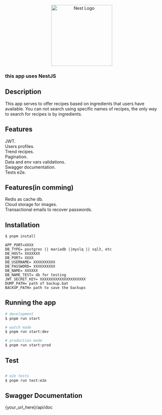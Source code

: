 <p align="center">
  <a target="blank"><img src="https://nestjs.com/img/logo-small.svg" width="200" alt="Nest Logo"" /></a>
  <h3> this app uses NestJS </h3>
</p>

## Description

This app serves to offer recipes based on ingredients that users have available. You can not search using specific names of recipes, the only way to search for recipes is by ingredients.

## Features

JWT.  
Users profiles.  
Trend recipes.  
Pagination.  
Data and env vars validations.  
Swagger documentation.  
Tests e2e.  

## Features(in comming)

Redis as cache db.  
Cloud storage for images.  
Transactional emails to recover passwords.  

## Installation

```bash
$ pnpm install
```
```.env
APP_PORT=XXXX
DB_TYPE= postgres || mariadb ||myslq || sql3, etc
DB_HOST= XXXXXXX
DB_PORT= XXXX
DB_USERNAME= XXXXXXXXXX
DB_PASSWORD= XXXXXXXXXX
DB_NAME= XXXXXX
DB_NAME_TEST= db for testing
JWT_SECRET_KEY= XXXXXXXXXXXXXXXXXXXXX
DUMP_PATH= path of backup.bat
BACKUP_PATH= path to save the backups
```

## Running the app

```bash
# development
$ pnpm run start

# watch mode
$ pnpm run start:dev

# production mode
$ pnpm run start:prod
```

## Test

```bash

# e2e tests
$ pnpm run test:e2e
```

## Swagger Documentation
{your_url_here}/api/doc

